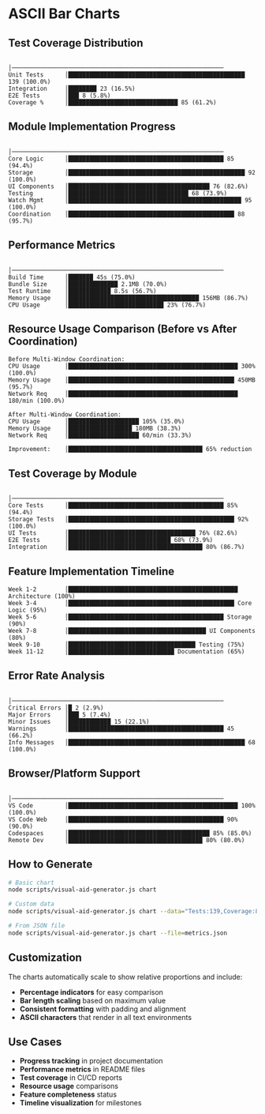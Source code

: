 # ASCII Bar Charts

## Test Coverage Distribution

```
                │────────────────────────────────────────────────────────────
Unit Tests      │██████████████████████████████████████████████████ 139 (100.0%)
Integration     │████████ 23 (16.5%)
E2E Tests       │███ 8 (5.8%)
Coverage %      │███████████████████████████████ 85 (61.2%)
```

## Module Implementation Progress

```
                │────────────────────────────────────────────────────────────
Core Logic      │████████████████████████████████████████████ 85 (94.4%)
Storage         │██████████████████████████████████████████████████ 92 (100.0%)
UI Components   │████████████████████████████████████████ 76 (82.6%)
Testing         │██████████████████████████████████ 68 (73.9%)
Watch Mgmt      │█████████████████████████████████████████████████ 95 (100.0%)
Coordination    │███████████████████████████████████████████████ 88 (95.7%)
```

## Performance Metrics

```
                │────────────────────────────────────────────────────────────
Build Time      │███████ 45s (75.0%)
Bundle Size     │██████████████ 2.1MB (70.0%)
Test Runtime    │████████████ 8.5s (56.7%)
Memory Usage    │█████████████████████████████████████ 156MB (86.7%)
CPU Usage       │███████████████████████████ 23% (76.7%)
```

## Resource Usage Comparison (Before vs After Coordination)

```
Before Multi-Window Coordination:
CPU Usage       │████████████████████████████████████████████████ 300% (100.0%)
Memory Usage    │███████████████████████████████████████████████ 450MB (95.7%)
Network Req     │████████████████████████████████████████████████ 180/min (100.0%)

After Multi-Window Coordination:
CPU Usage       │████████████████████ 105% (35.0%)
Memory Usage    │██████████████████ 180MB (38.3%)
Network Req     │████████████████████ 60/min (33.3%)

Improvement:    │██████████████████████████████████████ 65% reduction
```

## Test Coverage by Module

```
                │────────────────────────────────────────────────────────────
Core Tests      │████████████████████████████████████████████ 85% (94.4%)
Storage Tests   │███████████████████████████████████████████████ 92% (100.0%)
UI Tests        │████████████████████████████████████ 76% (82.6%)
E2E Tests       │█████████████████████████████ 68% (73.9%)
Integration     │██████████████████████████████████████ 80% (86.7%)
```

## Feature Implementation Timeline

```
Week 1-2        │████████████████████████████████████████████████ Architecture (100%)
Week 3-4        │███████████████████████████████████████████████ Core Logic (95%)
Week 5-6        │████████████████████████████████████████████ Storage (90%)
Week 7-8        │███████████████████████████████████████ UI Components (80%)
Week 9-10       │████████████████████████████████████ Testing (75%)
Week 11-12      │██████████████████████████████ Documentation (65%)
```

## Error Rate Analysis

```
                │────────────────────────────────────────────────────────────
Critical Errors │█ 2 (2.9%)
Major Errors    │███ 5 (7.4%)
Minor Issues    │████████████ 15 (22.1%)
Warnings        │████████████████████████████████████████████ 45 (66.2%)
Info Messages   │██████████████████████████████████████████████████ 68 (100.0%)
```

## Browser/Platform Support

```
                │────────────────────────────────────────────────────────────
VS Code         │████████████████████████████████████████████████ 100% (100.0%)
VS Code Web     │████████████████████████████████████████████ 90% (90.0%)
Codespaces      │████████████████████████████████████████ 85% (85.0%)
Remote Dev      │██████████████████████████████████████ 80% (80.0%)
```

## How to Generate

```bash
# Basic chart
node scripts/visual-aid-generator.js chart

# Custom data
node scripts/visual-aid-generator.js chart --data="Tests:139,Coverage:85,Modules:8"

# From JSON file
node scripts/visual-aid-generator.js chart --file=metrics.json
```

## Customization

The charts automatically scale to show relative proportions and include:
- **Percentage indicators** for easy comparison
- **Bar length scaling** based on maximum value
- **Consistent formatting** with padding and alignment
- **ASCII characters** that render in all text environments

## Use Cases

- **Progress tracking** in project documentation
- **Performance metrics** in README files
- **Test coverage** in CI/CD reports
- **Resource usage** comparisons
- **Feature completeness** status
- **Timeline visualization** for milestones